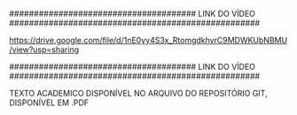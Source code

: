 ###################################### LINK DO VÍDEO ###################################################


 https://drive.google.com/file/d/1nE0yy4S3x_RtomgdkhyrC9MDWKUbNBMU/view?usp=sharing



###################################### LINK DO VÍDEO ###################################################


TEXTO ACADEMICO DISPONÍVEL NO ARQUIVO DO REPOSITÓRIO GIT, DISPONÍVEL EM .PDF

